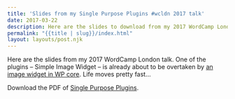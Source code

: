 ```yaml
---
title: 'Slides from my Single Purpose Plugins #wcldn 2017 talk'
date: 2017-03-22
description: Here are the slides to download from my 2017 WordCamp London talk.
permalink: "{{title | slug}}/index.html"
layout: layouts/post.njk
---
```

Here are the slides from my 2017 WordCamp London talk. One of the plugins &#8211; Simple Image Widget &#8211; is already about to be overtaken by [an image widget in WP core][1]. Life moves pretty fast&#8230;

Download the PDF of [Single Purpose Plugins][2].

 [1]: https://wordpress.org/plugins/wp-core-media-widgets/
 [2]: https://mattrad.uk/wp-content/uploads/2017/03/Single-Purpose-Plugins.pdf